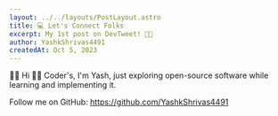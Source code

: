 ```yaml
---
layout: ../../layouts/PostLayout.astro
title: 💻 Let's Connect Folks
excerpt: My 1st post on DevTweet! 🥳🚀
author: YashkShrivas4491
createdAt: Oct 5, 2023
---
```


👋🏻 Hi 👨‍💻 Coder's,
I'm Yash, just exploring open-source software while learning and implementing it.

Follow me on GitHub: https://github.com/YashkShrivas4491
